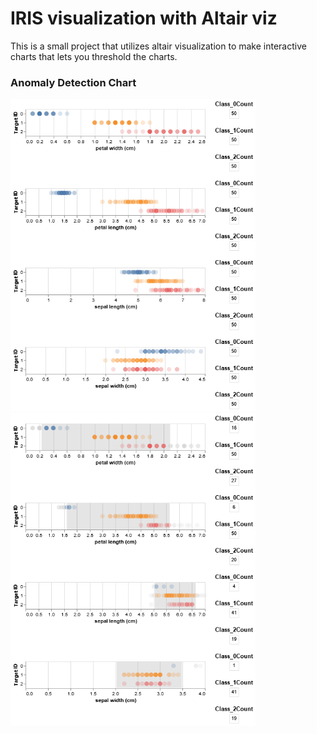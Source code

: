 # IRIS visualization with Altair viz
This is a small project that utilizes altair visualization to make interactive charts that lets you threshold the charts.

### Anomaly Detection Chart

<img src = "images/no_selection.png" height = "500"><img src = "images/selection.png" height = "500">

